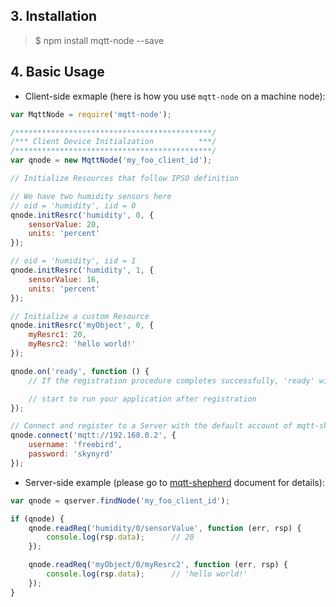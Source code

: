 <a name="Installation"></a>
## 3. Installation

> $ npm install mqtt-node --save
  
<a name="Basic"></a>
## 4. Basic Usage

* Client-side exmaple (here is how you use `mqtt-node` on a machine node):  

```js
var MqttNode = require('mqtt-node');

/********************************************/
/*** Client Device Initialzation          ***/
/********************************************/
var qnode = new MqttNode('my_foo_client_id');

// Initialize Resources that follow IPSO definition

// We have two humidity sensors here
// oid = 'humidity', iid = 0
qnode.initResrc('humidity', 0, {
    sensorValue: 20,
    units: 'percent'
});

// oid = 'humidity', iid = 1
qnode.initResrc('humidity', 1, {
    sensorValue: 16,
    units: 'percent'
});

// Initialize a custom Resource
qnode.initResrc('myObject', 0, {
    myResrc1: 20,
    myResrc2: 'hello world!'
});

qnode.on('ready', function () {
    // If the registration procedure completes successfully, 'ready' will be fired

    // start to run your application after registration
});

// Connect and register to a Server with the default account of mqtt-shepherd
qnode.connect('mqtt://192.168.0.2', {
    username: 'freebird',
    password: 'skynyrd'
});
```

* Server-side example (please go to [mqtt-shepherd](https://github.com/simenkid/mqtt-shepherd) document for details):  

```js
var qnode = qserver.findNode('my_foo_client_id');

if (qnode) {
    qnode.readReq('humidity/0/sensorValue', function (err, rsp) {
        console.log(rsp.data);      // 20
    });

    qnode.readReq('myObject/0/myResrc2', function (err, rsp) {
        console.log(rsp.data);      // 'hello world!'
    });
}
```
